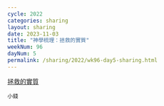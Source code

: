 ```yaml
---
cycle: 2022
categories: sharing
layout: sharing
date: 2023-11-03
title: "神學梳理：拯救的實質"
weekNum: 96
dayNum: 5
permalink: /sharing/2022/wk96-day5-sharing.html
---
```


[拯救的實質](https://eccseattle.github.io/media/sharing/2022/wk096/2023-11-03-bin.m4a)

`小錢`
